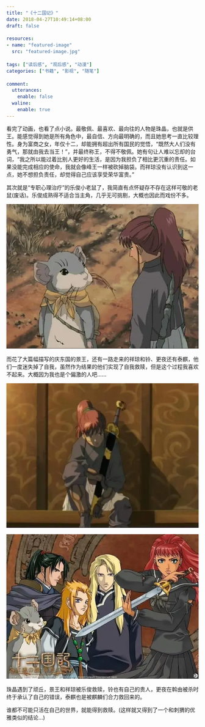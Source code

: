 ```yaml
---
title: "《十二国记》"
date: 2018-04-27T10:49:14+08:00
draft: false

resources:
- name: "featured-image"
  src: "featured-image.jpg"

tags: ["读后感", "观后感", "动漫"]
categories: ["书藉", "影视", "随笔"]

comment:
  utterances:
    enable: false
  waline:
    enable: true
---
```


看完了动画，也看了点小说。最敬佩、最喜欢、最向往的人物是珠晶，也就是供王。能感觉得到她是所有角色中，最自信、方向最明确的，而且她思考一直比较理性。身为富商之女，年仅十二，却能拥有超出所有国民的觉悟，“既然大人们没有勇气，那就由我去当王！”，并最终称王，不得不敬佩。她有句让人难以忘却的台词，“我之所以能过着比别人更好的生活，是因为我担负了相比更沉重的责任。如果没能完成相应的使命，我就会像峰王一样被砍掉脑袋。而祥琼没有认识到这一点，她不想担负责任，却觉得自己应该享受荣华富贵。”

其次就是“专职心理治疗”的乐俊小老鼠了，我简直有点怀疑存不存在这样可敬的老鼠(废话)。乐俊成熟得不适合当主角，几乎无可挑剔，大概也因此而戏份不多。

![乐俊](/images/the-twelve-kingdoms/968138-20201122221647185-1479026304.webp)


而花了大篇幅描写的庆东国的景王，还有一路走来的祥琼和铃、更夜还有泰麒，他们一度迷失掉了自我，虽然作为结果的他们实现了自我救赎，但是这个过程我喜欢不起来。大概因为我也是个偏激的人吧......

![景王](/images/the-twelve-kingdoms/968138-20201122221704136-1512420559.webp)


![十二国记](/images/the-twelve-kingdoms/968138-20201122221721050-408249578.webp)


珠晶遇到了顽丘，景王和祥琼被乐俊救赎，铃也有自己的贵人，更夜在斡由被杀时终于承认了自己的错误，泰麒也是被麒麟们合力救回来的。

谁都不可能只活在自己的世界，就能得到救赎。(这样就又得到了一个和刺猬的优雅类似的结论...)

